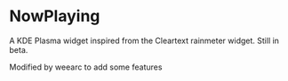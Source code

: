 # NowPlaying
A KDE Plasma widget inspired from the Cleartext rainmeter widget. Still in beta.

Modified by weearc to add some features
